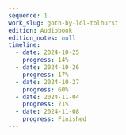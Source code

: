 ```yaml
---
sequence: 1
work_slug: goth-by-lol-tolhurst
edition: Audiobook
edition_notes: null
timeline:
  - date: 2024-10-25
    progress: 14%
  - date: 2024-10-26
    progress: 17%
  - date: 2024-10-27
    progress: 60%
  - date: 2024-11-04
    progress: 71%
  - date: 2024-11-08
    progress: Finished
---
```

